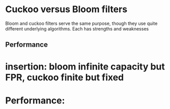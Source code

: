 # Cuckoo versus Bloom filters

Bloom and cuckoo filters serve the same purpose, though they use quite different underlying algorithms. Each has strengths and weaknesses

## Performance



# insertion: bloom infinite capacity but FPR, cuckoo finite but fixed
# Performance:
